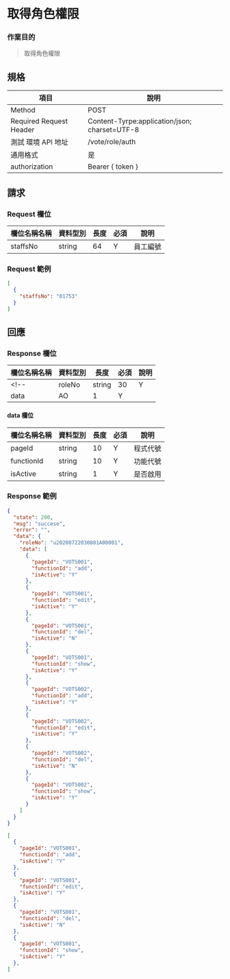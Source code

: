 # 取得角色權限

### 作業目的

> 取得角色權限

## 規格

| 項目                    | 說明                                          |
| ----------------------- | --------------------------------------------- |
| Method                  | POST                                          |
| Required Request Header | Content-Tyrpe:application/json; charset=UTF-8 |
| 測試 環境 API 地址      | /vote/role/auth                               |
| 通用格式                | 是                                            |
| authorization           | Bearer { token }                              |

## 請求

### Request 欄位

| 欄位名稱名稱 | 資料型別 | 長度 | 必須 | 說明     |
| ------------ | -------- | ---- | ---- | -------- |
| staffsNo     | string   | 64   | Y    | 員工編號 |

### Request 範例

```json
[
  {
    "staffsNo": "01753"
  }
]
```

## 回應

### Response 欄位

| 欄位名稱名稱 | 資料型別 | 長度   | 必須 | 說明 |
| ------------ | -------- | ------ | ---- | ---- |
| <!--         | roleNo   | string | 30   | Y    | 角色代號 | --> |
| data         | AO       | 1      | Y    |      |

#### data 欄位

| 欄位名稱名稱 | 資料型別 | 長度 | 必須 | 說明     |
| ------------ | -------- | ---- | ---- | -------- |
| pageId       | string   | 10   | Y    | 程式代號 |
| functionId   | string   | 10   | Y    | 功能代號 |
| isActive     | string   | 1    | Y    | 是否啟用 |

### Response 範例

```json
{
  "state": 200,
  "msg": "succese",
  "error": "",
  "data": {
    "roleNo": "u20200722030801A00001",
    "data": [
      {
        "pageId": "VOTS001",
        "functionId": "add",
        "isActive": "Y"
      },
      {
        "pageId": "VOTS001",
        "functionId": "edit",
        "isActive": "Y"
      },
      {
        "pageId": "VOTS001",
        "functionId": "del",
        "isActive": "N"
      },
      {
        "pageId": "VOTS001",
        "functionId": "show",
        "isActive": "Y"
      },
      {
        "pageId": "VOTS002",
        "functionId": "add",
        "isActive": "Y"
      },
      {
        "pageId": "VOTS002",
        "functionId": "edit",
        "isActive": "Y"
      },
      {
        "pageId": "VOTS002",
        "functionId": "del",
        "isActive": "N"
      },
      {
        "pageId": "VOTS002",
        "functionId": "show",
        "isActive": "Y"
      }
    ]
  }
}
```

```json
[
  {
    "pageId": "VOTS001",
    "functionId": "add",
    "isActive": "Y"
  },
  {
    "pageId": "VOTS001",
    "functionId": "edit",
    "isActive": "Y"
  },
  {
    "pageId": "VOTS001",
    "functionId": "del",
    "isActive": "N"
  },
  {
    "pageId": "VOTS001",
    "functionId": "show",
    "isActive": "Y"
  },
]
```

